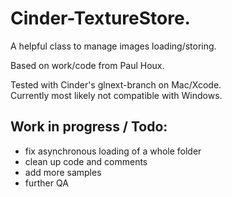 Cinder-TextureStore.
===========

A helpful class to manage images loading/storing.

Based on work/code from Paul Houx.

Tested with Cinder's glnext-branch on Mac/Xcode.  
Currently most likely not compatible with Windows.


Work in progress /  Todo:
--------
 * fix asynchronous loading of a whole folder
 * clean up code and comments
 * add more samples
 * further QA



